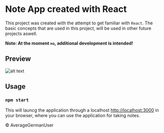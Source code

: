 # Note App created with React

This project was created with the attempt to get familiar with `React`. The basic concepts that are used in this project, will be used in other future projects aswell.

**Note: At the moment `no`, additional development is intended!**

## Preview

![alt text](https://i.imgur.com/9GEmTTg.png)

## Usage

### `npm start`

This will launcg the application through a localhost [http://localhost:3000](http://localhost:3000) in your browser, where you can use the application for taking notes.

&copy; AverageGermanUser
